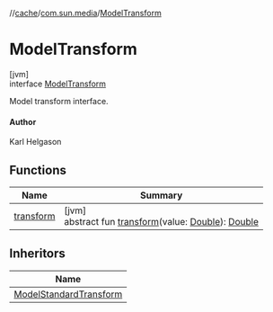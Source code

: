 //[cache](../../../index.md)/[com.sun.media](../index.md)/[ModelTransform](index.md)

# ModelTransform

[jvm]\
interface [ModelTransform](index.md)

Model transform interface.

#### Author

Karl Helgason

## Functions

| Name | Summary |
|---|---|
| [transform](transform.md) | [jvm]<br>abstract fun [transform](transform.md)(value: [Double](https://kotlinlang.org/api/latest/jvm/stdlib/kotlin/-double/index.html)): [Double](https://kotlinlang.org/api/latest/jvm/stdlib/kotlin/-double/index.html) |

## Inheritors

| Name |
|---|
| [ModelStandardTransform](../-model-standard-transform/index.md) |
